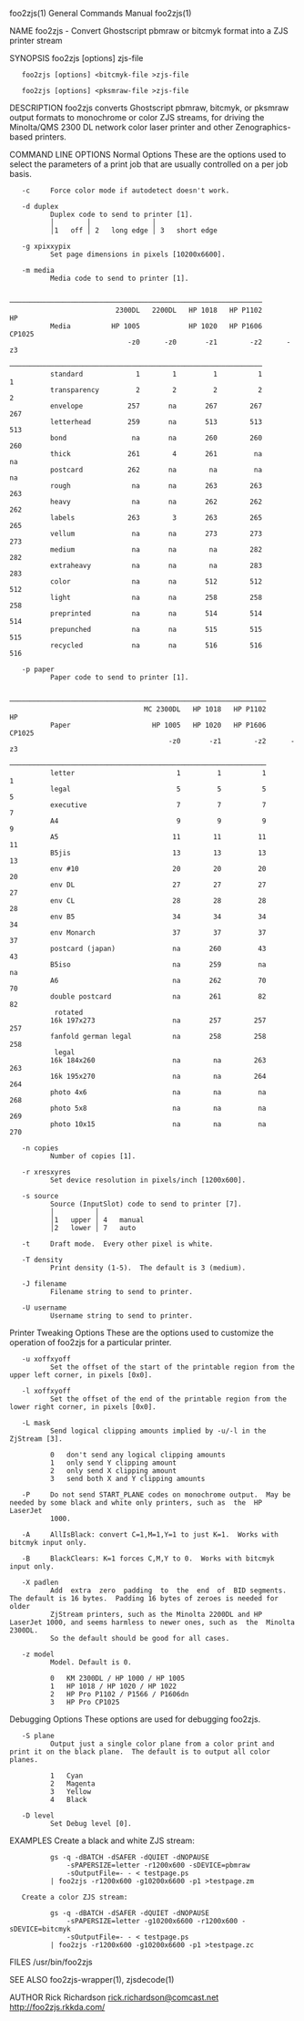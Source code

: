 foo2zjs(1)                                                    General Commands Manual                                                   foo2zjs(1)

NAME
       foo2zjs - Convert Ghostscript pbmraw or bitcmyk format into a ZJS printer stream

SYNOPSIS
       foo2zjs [options] <pbmraw-file >zjs-file

       foo2zjs [options] <bitcmyk-file >zjs-file

       foo2zjs [options] <pksmraw-file >zjs-file

DESCRIPTION
       foo2zjs  converts  Ghostscript  pbmraw,  bitcmyk, or pksmraw output formats to monochrome or color ZJS streams, for driving the Minolta/QMS
       2300 DL network color laser printer and other Zenographics-based printers.

COMMAND LINE OPTIONS
   Normal Options
       These are the options used to select the parameters of a print job that are usually controlled on a per job basis.

       -c     Force color mode if autodetect doesn't work.

       -d duplex
              Duplex code to send to printer [1].
              │        │               │
              │1   off │ 2   long edge │ 3   short edge

       -g xpixxypix
              Set page dimensions in pixels [10200x6600].

       -m media
              Media code to send to printer [1].

              ──────────────────────────────────────────────────────────────
                              2300DL   2200DL   HP 1018   HP P1102       HP
              Media          HP 1005            HP 1020   HP P1606   CP1025
                                 -z0      -z0       -z1        -z2      -z3
              ──────────────────────────────────────────────────────────────
              standard             1        1         1          1        1
              transparency         2        2         2          2        2
              envelope           257       na       267        267      267
              letterhead         259       na       513        513      513
              bond                na       na       260        260      260
              thick              261        4       261         na       na
              postcard           262       na        na         na       na
              rough               na       na       263        263      263
              heavy               na       na       262        262      262
              labels             263        3       263        265      265
              vellum              na       na       273        273      273
              medium              na       na        na        282      282
              extraheavy          na       na        na        283      283
              color               na       na       512        512      512
              light               na       na       258        258      258
              preprinted          na       na       514        514      514
              prepunched          na       na       515        515      515
              recycled            na       na       516        516      516

       -p paper
              Paper code to send to printer [1].

              ───────────────────────────────────────────────────────────────
                                     MC 2300DL   HP 1018   HP P1102       HP
              Paper                    HP 1005   HP 1020   HP P1606   CP1025
                                           -z0       -z1        -z2      -z3
              ───────────────────────────────────────────────────────────────
              letter                         1         1          1        1
              legal                          5         5          5        5
              executive                      7         7          7        7
              A4                             9         9          9        9
              A5                            11        11         11       11
              B5jis                         13        13         13       13
              env #10                       20        20         20       20
              env DL                        27        27         27       27
              env CL                        28        28         28       28
              env B5                        34        34         34       34
              env Monarch                   37        37         37       37
              postcard (japan)              na       260         43       43
              B5iso                         na       259         na       na
              A6                            na       262         70       70
              double postcard               na       261         82       82
               rotated
              16k 197x273                   na       257        257      257
              fanfold german legal          na       258        258      258
               legal
              16k 184x260                   na        na        263      263
              16k 195x270                   na        na        264      264
              photo 4x6                     na        na         na      268
              photo 5x8                     na        na         na      269
              photo 10x15                   na        na         na      270

       -n copies
              Number of copies [1].

       -r xresxyres
              Set device resolution in pixels/inch [1200x600].

       -s source
              Source (InputSlot) code to send to printer [7].
              │          │
              │1   upper │ 4   manual
              │2   lower │ 7   auto

       -t     Draft mode.  Every other pixel is white.

       -T density
              Print density (1-5).  The default is 3 (medium).

       -J filename
              Filename string to send to printer.

       -U username
              Username string to send to printer.

   Printer Tweaking Options
       These are the options used to customize the operation of foo2zjs for a particular printer.

       -u xoffxyoff
              Set the offset of the start of the printable region from the upper left corner, in pixels [0x0].

       -l xoffxyoff
              Set the offset of the end of the printable region from the lower right corner, in pixels [0x0].

       -L mask
              Send logical clipping amounts implied by -u/-l in the ZjStream [3].

              0   don't send any logical clipping amounts
              1   only send Y clipping amount
              2   only send X clipping amount
              3   send both X and Y clipping amounts

       -P     Do not send START_PLANE codes on monochrome output.  May be needed by some black and white only printers, such as  the  HP  LaserJet
              1000.

       -A     AllIsBlack: convert C=1,M=1,Y=1 to just K=1.  Works with bitcmyk input only.

       -B     BlackClears: K=1 forces C,M,Y to 0.  Works with bitcmyk input only.

       -X padlen
              Add  extra  zero  padding  to  the  end  of  BID segments.  The default is 16 bytes.  Padding 16 bytes of zeroes is needed for older
              ZjStream printers, such as the Minolta 2200DL and HP LaserJet 1000, and seems harmless to newer ones, such as  the  Minolta  2300DL.
              So the default should be good for all cases.

       -z model
              Model. Default is 0.

              0   KM 2300DL / HP 1000 / HP 1005
              1   HP 1018 / HP 1020 / HP 1022
              2   HP Pro P1102 / P1566 / P1606dn
              3   HP Pro CP1025

   Debugging Options
       These options are used for debugging foo2zjs.

       -S plane
              Output just a single color plane from a color print and print it on the black plane.  The default is to output all color planes.

              1   Cyan
              2   Magenta
              3   Yellow
              4   Black

       -D level
              Set Debug level [0].

EXAMPLES
       Create a black and white ZJS stream:

              gs -q -dBATCH -dSAFER -dQUIET -dNOPAUSE
                  -sPAPERSIZE=letter -r1200x600 -sDEVICE=pbmraw
                  -sOutputFile=- - < testpage.ps
              | foo2zjs -r1200x600 -g10200x6600 -p1 >testpage.zm

       Create a color ZJS stream:

              gs -q -dBATCH -dSAFER -dQUIET -dNOPAUSE
                  -sPAPERSIZE=letter -g10200x6600 -r1200x600 -sDEVICE=bitcmyk
                  -sOutputFile=- - < testpage.ps
              | foo2zjs -r1200x600 -g10200x6600 -p1 >testpage.zc

FILES
       /usr/bin/foo2zjs

SEE ALSO
       foo2zjs-wrapper(1), zjsdecode(1)

AUTHOR
       Rick Richardson <rick.richardson@comcast.net>
       http://foo2zjs.rkkda.com/

